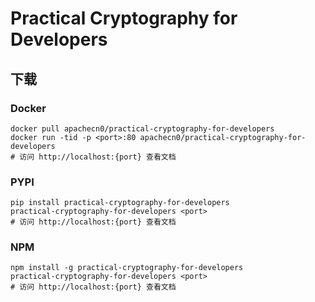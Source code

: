 # Practical Cryptography for Developers

## 下载

### Docker

```
docker pull apachecn0/practical-cryptography-for-developers
docker run -tid -p <port>:80 apachecn0/practical-cryptography-for-developers
# 访问 http://localhost:{port} 查看文档
```

### PYPI

```
pip install practical-cryptography-for-developers
practical-cryptography-for-developers <port>
# 访问 http://localhost:{port} 查看文档
```

### NPM

```
npm install -g practical-cryptography-for-developers
practical-cryptography-for-developers <port>
# 访问 http://localhost:{port} 查看文档
```